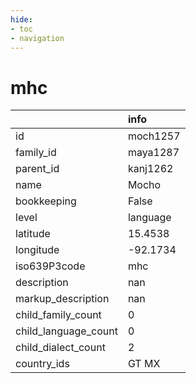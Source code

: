 ```yaml
---
hide:
- toc
- navigation
---
```

# mhc
|                      | info     |
|:---------------------|:---------|
| id                   | moch1257 |
| family_id            | maya1287 |
| parent_id            | kanj1262 |
| name                 | Mocho    |
| bookkeeping          | False    |
| level                | language |
| latitude             | 15.4538  |
| longitude            | -92.1734 |
| iso639P3code         | mhc      |
| description          | nan      |
| markup_description   | nan      |
| child_family_count   | 0        |
| child_language_count | 0        |
| child_dialect_count  | 2        |
| country_ids          | GT MX    |